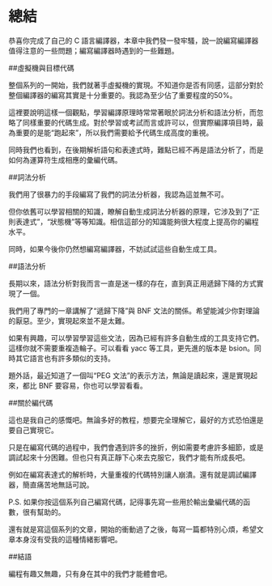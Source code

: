 # 總結


恭喜你完成了自己的 C 語言編譯器，本章中我們發一發牢騷，說一說編寫編譯器值得注意的一些問題；編寫編譯器時遇到的一些難題。

##虛擬機與目標代碼

整個系列的一開始，我們就著手虛擬機的實現。不知道你是否有同感，這部分對於整個編譯器的編寫其實是十分重要的。我認為至少佔了重要程度的50%。

這裡要說明這樣一個觀點，學習編譯原理時常常著眼於詞法分析和語法分析，而忽略了同樣重要的代碼生成。對於學習或考試而言或許可以，但實際編譯項目時，最為重要的是能“跑起來”，所以我們需要給予代碼生成高度的重視。

同時我們也看到，在後期解析語句和表達式時，難點已經不再是語法分析了，而是如何為運算符生成相應的彙編代碼。

##詞法分析

我們用了很暴力的手段編寫了我們的詞法分析器，我認為這並無不可。

但你依舊可以學習相關的知識，瞭解自動生成詞法分析器的原理，它涉及到了“正則表達式”，“狀態機”等等知識。相信這部分的知識能夠很大程度上提高你的編程水平。

同時，如果今後你仍然想編寫編譯器，不妨試試這些自動生成工具。

##語法分析

長期以來，語法分析對我而言一直是迷一樣的存在，直到真正用遞歸下降的方式實現了一個。

我們用了專門的一章講解了“遞歸下降”與 BNF 文法的關係。希望能減少你對理論的厭惡。至少，實現起來並不是太難。

如果有興趣，可以學習學習這些文法，因為已經有許多自動生成的工具支持它們。這樣你就不需要重複造輪子。可以看看 yacc 等工具，更先進的版本是 bsion。同時其它語言也有許多類似的支持。

題外話，最近知道了一個叫“PEG 文法”的表示方法，無論是讀起來，還是實現起來，都比 BNF 要容易，你也可以學習看看。

##關於編代碼

這也是我自己的感慨吧。無論多好的教程，想要完全理解它，最好的方式恐怕還是要自己實現它。

只是在編寫代碼的過程中，我們會遇到許多的挫折，例如需要考慮許多細節，或是調試起來十分困難。但也只有真正靜下心來去克服它，我們才能有所成長吧。

例如在編寫表達式的解析時，大量重複的代碼特別讓人崩潰。還有就是調試編譯器，簡直痛苦地無話可說。

P.S. 如果你按這個系列自己編寫代碼，記得事先寫一些用於輸出彙編代碼的函數，很有幫助的。

還有就是寫這個系列的文章，開始的衝動過了之後，每寫一篇都特別心煩，希望文章本身沒有受我的這種情緒影響吧。

##結語

編程有趣又無趣，只有身在其中的我們才能體會吧。